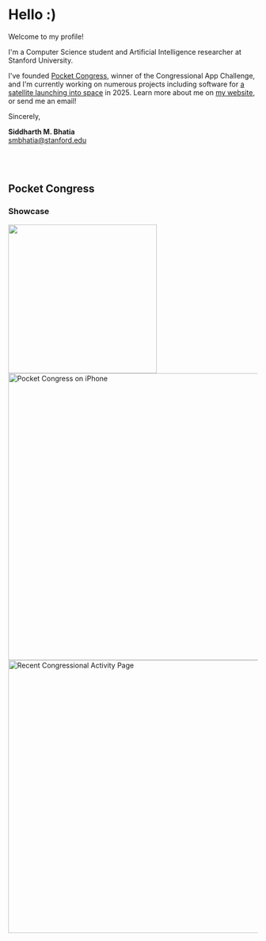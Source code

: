 # Hello :)

Welcome to my profile!

I'm a Computer Science student and Artificial Intelligence researcher at Stanford University.

I've founded [Pocket Congress](https://sidmb.com/articles/pocket-congress), winner of the Congressional App Challenge, and I'm currently working on numerous projects including software for [a satellite launching into space](https://github.com/stanford-ssi/samwise-flight-software) in 2025. Learn more about me on [my website](https://sidmb.com), or send me an email!

Sincerely,

**Siddharth M. Bhatia**  
smbhatia@stanford.edu  

<br />
<br />


## Pocket Congress

### Showcase

<img src="https://pocketcongress.org/images/laurel.svg" width=300 />

<img src="https://github.com/user-attachments/assets/cef6c80f-c5f5-40c2-9e9a-4767cd81a2ee" height=579.38 alt="Pocket Congress on iPhone" />
<img src="https://github.com/user-attachments/assets/a9116ebd-535e-494d-a896-b87efdc71699" height=550.6240073768 alt="Recent Congressional Activity Page" />
